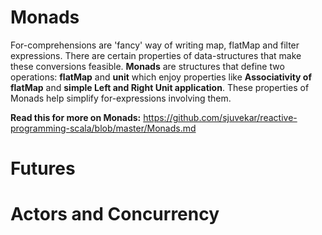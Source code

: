 <h1>Monads</h1>
For-comprehensions are 'fancy' way of writing map, flatMap and filter expressions. There are certain properties of data-structures that make these conversions feasible. <b>Monads</b> are structures that define two operations: <b>flatMap</b> and <b>unit</b> which enjoy properties like <b>Associativity of flatMap</b> and <b>simple Left and Right Unit application</b>. These properties of Monads help simplify for-expressions involving them.

<b>Read this for more on Monads:</b> <a href="https://github.com/sjuvekar/reactive-programming-scala/blob/master/Monads.md">https://github.com/sjuvekar/reactive-programming-scala/blob/master/Monads.md</a>

<h1>Futures</h1>

<h1>Actors and Concurrency</h1>
